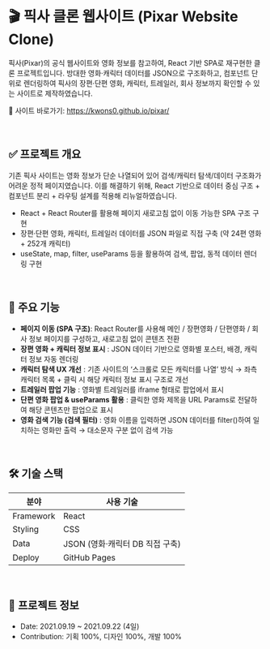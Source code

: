 # 🎬 픽사 클론 웹사이트 (Pixar Website Clone)

픽사(Pixar)의 공식 웹사이트와 영화 정보를 참고하여,
React 기반 SPA로 재구현한 클론 프로젝트입니다.
방대한 영화·캐릭터 데이터를 JSON으로 구조화하고, 컴포넌트 단위로 렌더링하여
픽사의 장편·단편 영화, 캐릭터, 트레일러, 회사 정보까지 확인할 수 있는 사이트로 제작하였습니다.

🔗 사이트 바로가기: https://kwons0.github.io/pixar/

<br/>

## ✅ 프로젝트 개요

기존 픽사 사이트는 영화 정보가 단순 나열되어 있어 검색/캐릭터 탐색/데이터 구조화가 어려운 정적 페이지였습니다.
이를 해결하기 위해, React 기반으로 데이터 중심 구조 + 컴포넌트 분리 + 라우팅 설계를 적용해 리뉴얼하였습니다.

- React + React Router를 활용해 페이지 새로고침 없이 이동 가능한 SPA 구조 구현
- 장편·단편 영화, 캐릭터, 트레일러 데이터를 JSON 파일로 직접 구축 (약 24편 영화 + 252개 캐릭터)
- useState, map, filter, useParams 등을 활용하여 검색, 팝업, 동적 데이터 렌더링 구현

<br/>

## 📌 주요 기능

- **페이지 이동 (SPA 구조)**: React Router를 사용해 메인 / 장편영화 / 단편영화 / 회사 정보 페이지를 구성하고, 새로고침 없이 콘텐츠 전환
- **장편 영화 + 캐릭터 정보 표시** : JSON 데이터 기반으로 영화별 포스터, 배경, 캐릭터 정보 자동 렌더링
- **캐릭터 탐색 UX 개선** : 기존 사이트의 ‘스크롤로 모든 캐릭터를 나열’ 방식 → 좌측 캐릭터 목록 + 클릭 시 해당 캐릭터 정보 표시 구조로 개선
- **트레일러 팝업 기능** : 영화별 트레일러를 iframe 형태로 팝업에서 표시
- **단편 영화 팝업 & useParams 활용** : 클릭한 영화 제목을 URL Params로 전달하여 해당 콘텐츠만 팝업으로 표시
- **영화 검색 기능 (검색 필터)** : 영화 이름을 입력하면 JSON 데이터를 filter()하여 일치하는 영화만 출력 → 대소문자 구분 없이 검색 가능

<br/>

## 🛠 기술 스택
| 분야        | 사용 기술                           |
| --------- | ------------------------------- |
| Framework | React                           |
| Styling   | CSS                             |
| Data      | JSON (영화·캐릭터 DB 직접 구축)          |
| Deploy    | GitHub Pages                    |


<br/>


## 📅 프로젝트 정보
- Date: 2021.09.19 ~ 2021.09.22 (4일)
- Contribution: 기획 100%, 디자인 100%, 개발 100%
